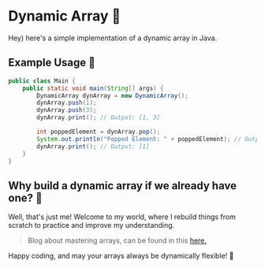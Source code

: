# Dynamic Array 💎

Hey) here's a simple implementation of a dynamic array in Java.

## Example Usage 🚀
```java
public class Main {
    public static void main(String[] args) {
        DynamicArray dynArray = new DynamicArray();
        dynArray.push(1);
        dynArray.push(3);
        dynArray.print(); // Output: [1, 3]

        int poppedElement = dynArray.pop();
        System.out.println("Popped Element: " + poppedElement); // Output: 3
        dynArray.print(); // Output: [1]
    }
}
```

## Why build a dynamic array if we already have one? 🤔

Well, that's just me! Welcome to my world, where I rebuild things from scratch to practice and improve my understanding.

> Blog about mastering arrays, can be found in this [here.](https://mutasim.top/blog/mastering-arrays)

Happy coding, and may your arrays always be dynamically flexible! 🌟
